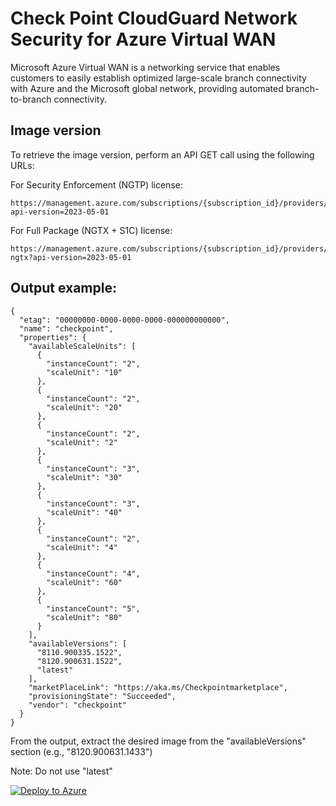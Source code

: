 # Check Point CloudGuard Network Security for Azure Virtual WAN


Microsoft Azure Virtual WAN is a networking service that enables customers to easily establish optimized large-scale branch connectivity with Azure and the Microsoft global network, providing automated branch-to-branch connectivity.


## Image version
To retrieve the image version, perform an API GET call using the following URLs:

For Security Enforcement (NGTP) license:
```
https://management.azure.com/subscriptions/{subscription_id}/providers/Microsoft.Network/networkVirtualApplianceSkus/checkpoint?api-version=2023-05-01
```

For Full Package (NGTX + S1C) license:
```
https://management.azure.com/subscriptions/{subscription_id}/providers/Microsoft.Network/networkVirtualApplianceSkus/checkpoint-ngtx?api-version=2023-05-01
```


## Output example:
```
{
  "etag": "00000000-0000-0000-0000-000000000000",
  "name": "checkpoint",
  "properties": {
    "availableScaleUnits": [
      {
        "instanceCount": "2",
        "scaleUnit": "10"
      },
      {
        "instanceCount": "2",
        "scaleUnit": "20"
      },
      {
        "instanceCount": "2",
        "scaleUnit": "2"
      },
      {
        "instanceCount": "3",
        "scaleUnit": "30"
      },
      {
        "instanceCount": "3",
        "scaleUnit": "40"
      },
      {
        "instanceCount": "2",
        "scaleUnit": "4"
      },
      {
        "instanceCount": "4",
        "scaleUnit": "60"
      },
      {
        "instanceCount": "5",
        "scaleUnit": "80"
      }
    ],
    "availableVersions": [
      "8110.900335.1522",
      "8120.900631.1522",
      "latest"
    ],
    "marketPlaceLink": "https://aka.ms/Checkpointmarketplace",
    "provisioningState": "Succeeded",
    "vendor": "checkpoint"
  }
}
```

From the output, extract the desired image from the "availableVersions" section (e.g., "8120.900631.1433")

Note: Do not use "latest"


<a href="https://portal.azure.com/#create/Microsoft.Template/uri/https%3A%2F%2Fraw.githubusercontent.com%2FCheckPointSW%2FCloudGuardIaaS%2Fmaster%2Fazure%2Ftemplates%2Fvwan-managed-app%2FmainTemplate.json">
 <img src="https://aka.ms/deploytoazurebutton" alt="Deploy to Azure" />
</a>
